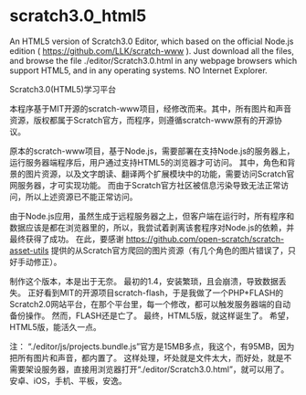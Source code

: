 # scratch3.0_html5
An HTML5 version of Scratch3.0 Editor, which based on the official Node.js edition ( https://github.com/LLK/scratch-www ).
Just download all the files, and browse the file ./editor/Scratch3.0.html in any webpage browsers which support HTML5, and in any operating systems.
NO Internet Explorer.

Scratch3.0(HTML5)学习平台

本程序基于MIT开源的scratch-www项目，经修改而来。其中，所有图片和声音资源，版权都属于Scratch官方，而程序，则遵循scratch-www原有的开源协议。


原本的scratch-www项目，基于Node.js，需要部署在支持Node.js的服务器上，运行服务器端程序后，用户通过支持HTML5的浏览器才可访问。
其中，角色和背景的图片资源，以及文字朗读、翻译两个扩展模块中的功能，需要访问Scratch官网服务器，才可实现功能。
而由于Scratch官方社区被信息污染导致无法正常访问，所以上述资源已不能正常访问。

由于Node.js应用，虽然生成于远程服务器之上，但客户端在运行时，所有程序和数据应该是都在浏览器里的，所以，我尝试着剥离该套程序对Node.js的依赖，并最终获得了成功。
在此，要感谢 https://github.com/open-scratch/scratch-asset-utils 提供的从Scratch官方爬回的图片资源（有几个角色的图片错误了，只好手动修正）。

制作这个版本，本是出于无奈。
最初的1.4，安装繁琐，且会崩溃，导致数据丢失。
正好看到MIT的开源项目scratch-flash，于是我做了一个PHP+FLASH的Scratch2.0网站平台，在那个平台里，每一个修改，都可以触发服务器端的自动备份操作。
然而，FLASH还是亡了。
最终，HTML5版，就这样诞生了。
希望，HTML5版，能活久一点。

注：
“./editor/js/projects.bundle.js”官方是15MB多点，我这个，有95MB，因为把所有图片和声音，都内置了。
这样处理，坏处就是文件太大，而好处，就是不需要架设服务器，直接用浏览器打开“./editor/Scratch3.0.html”，就可以用了。
安卓、iOS，手机、平板，安逸。
